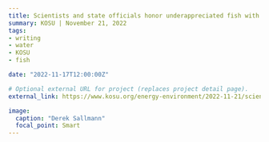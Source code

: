 ```yaml
---
title: Scientists and state officials honor underappreciated fish with Gar Week
summary: KOSU | November 21, 2022
tags:
- writing
- water
- KOSU
- fish

date: "2022-11-17T12:00:00Z"

# Optional external URL for project (replaces project detail page).
external_link: https://www.kosu.org/energy-environment/2022-11-21/scientists-and-state-officials-honor-underappreciated-fish-with-gar-week

image:
  caption: "Derek Sallmann"
  focal_point: Smart
---
```

